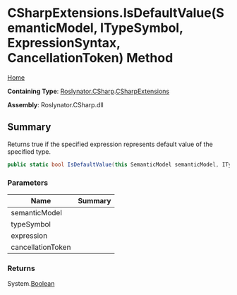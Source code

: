 # CSharpExtensions\.IsDefaultValue\(SemanticModel, ITypeSymbol, ExpressionSyntax, CancellationToken\) Method

[Home](../../../../README.md)

**Containing Type**: [Roslynator.CSharp](../../README.md)\.[CSharpExtensions](../README.md)

**Assembly**: Roslynator\.CSharp\.dll

## Summary

Returns true if the specified expression represents default value of the specified type\.

```csharp
public static bool IsDefaultValue(this SemanticModel semanticModel, ITypeSymbol typeSymbol, ExpressionSyntax expression, CancellationToken cancellationToken = default(CancellationToken))
```

### Parameters

| Name | Summary |
| ---- | ------- |
| semanticModel | |
| typeSymbol | |
| expression | |
| cancellationToken | |

### Returns

System\.[Boolean](https://docs.microsoft.com/en-us/dotnet/api/system.boolean)

